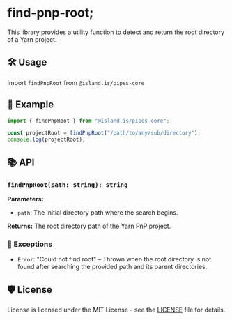 # find-pnp-root;

This library provides a utility function to detect and return the root directory of a Yarn project.

## 🛠️ Usage

Import `findPnpRoot` from `@island.is/pipes-core`

## 📖 Example

```typescript
import { findPnpRoot } from "@island.is/pipes-core";

const projectRoot = findPnpRoot("/path/to/any/sub/directory");
console.log(projectRoot);
```

## 📚 API

### `findPnpRoot(path: string): string`

**Parameters:**

- `path`: The initial directory path where the search begins.

**Returns:** The root directory path of the Yarn PnP project.

### 🚫 Exceptions

- `Error`: "Could not find root" – Thrown when the root directory is not found after searching the provided path and its parent directories.

## 🛡️ License

License is licensed under the MIT License - see the [LICENSE](../../LICENSE) file for details.
